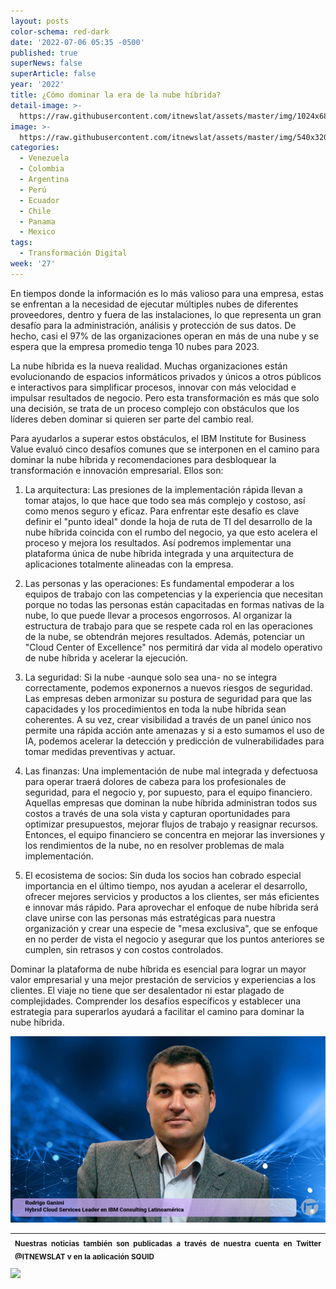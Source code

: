 ```yaml
---
layout: posts
color-schema: red-dark
date: '2022-07-06 05:35 -0500'
published: true
superNews: false
superArticle: false
year: '2022'
title: ¿Cómo dominar la era de la nube híbrida?
detail-image: >-
  https://raw.githubusercontent.com/itnewslat/assets/master/img/1024x680/Rodrigo-Ganimi-g.jpg
image: >-
  https://raw.githubusercontent.com/itnewslat/assets/master/img/540x320/Rodrigo-Ganimi-p.jpg
categories:
  - Venezuela
  - Colombia
  - Argentina
  - Perú
  - Ecuador
  - Chile
  - Panama
  - Mexico
tags:
  - Transformación Digital
week: '27'
---
```

En tiempos donde la información es lo más valioso para una empresa, estas se enfrentan a la necesidad de ejecutar múltiples nubes de diferentes proveedores, dentro y fuera de las instalaciones, lo que representa un gran desafío para la administración, análisis y protección de sus datos. De hecho, casi el 97% de las organizaciones operan en más de una nube y se espera que la empresa promedio tenga 10 nubes para 2023.

La nube híbrida es la nueva realidad. Muchas organizaciones están evolucionando de espacios informáticos privados y únicos a otros públicos e interactivos para simplificar procesos, innovar con más velocidad e impulsar resultados de negocio. Pero esta transformación es más que solo una decisión, se trata de un proceso complejo con obstáculos que los líderes deben dominar si quieren ser parte del cambio real.

Para ayudarlos a superar estos obstáculos, el IBM Institute for Business Value evaluó cinco desafíos comunes que se interponen en el camino para dominar la nube híbrida y recomendaciones para desbloquear la transformación e innovación empresarial. Ellos son:

1. La arquitectura: Las presiones de la implementación rápida llevan a tomar atajos, lo que hace que todo sea más complejo y costoso, así como menos seguro y eficaz. Para enfrentar este desafío es clave definir el "punto ideal" donde la hoja de ruta de TI del desarrollo de la nube híbrida coincida con el rumbo del negocio, ya que esto acelera el proceso y mejora los resultados. Así podremos implementar una plataforma única de nube híbrida integrada y una arquitectura de aplicaciones totalmente alineadas con la empresa.

2. Las personas y las operaciones: Es fundamental empoderar a los equipos de trabajo con las competencias y la experiencia que necesitan porque no todas las personas están capacitadas en formas nativas de la nube, lo que puede llevar a procesos engorrosos. Al organizar la estructura de trabajo para que se respete cada rol en las operaciones de la nube, se obtendrán mejores resultados. Además, potenciar un "Cloud Center of Excellence" nos permitirá dar vida al modelo operativo de nube híbrida y acelerar la ejecución.

3. La seguridad: Si la nube -aunque solo sea una- no se integra correctamente, podemos exponernos a nuevos riesgos de seguridad. Las empresas deben armonizar su postura de seguridad para que las capacidades y los procedimientos en toda la nube híbrida sean coherentes. A su vez, crear visibilidad a través de un panel único nos permite una rápida acción ante amenazas y si a esto sumamos el uso de IA, podemos acelerar la detección y predicción de vulnerabilidades para tomar medidas preventivas y actuar.

4. Las finanzas: Una implementación de nube mal integrada y defectuosa para operar traerá dolores de cabeza para los profesionales de seguridad, para el negocio y, por supuesto, para el equipo financiero. Aquellas empresas que dominan la nube híbrida administran todos sus costos a través de una sola vista y capturan oportunidades para optimizar presupuestos, mejorar flujos de trabajo y reasignar recursos. Entonces, el equipo financiero se concentra en mejorar las inversiones y los rendimientos de la nube, no en resolver problemas de mala implementación.

5. El ecosistema de socios: Sin duda los socios han cobrado especial importancia en el último tiempo, nos ayudan a acelerar el desarrollo, ofrecer mejores servicios y productos a los clientes, ser más eficientes e innovar más rápido. Para aprovechar el enfoque de nube híbrida será clave unirse con las personas más estratégicas para nuestra organización y crear una especie de "mesa exclusiva", que se enfoque en no perder de vista el negocio y asegurar que los puntos anteriores se cumplen, sin retrasos y con costos controlados.

Dominar la plataforma de nube híbrida es esencial para lograr un mayor valor empresarial y una mejor prestación de servicios y experiencias a los clientes. El viaje no tiene que ser desalentador ni estar plagado de complejidades. Comprender los desafíos específicos y establecer una estrategia para superarlos ayudará a facilitar el camino para dominar la nube híbrida.


![](https://raw.githubusercontent.com/itnewslat/assets/master/img/540x320/Rodrigo-Ganimi-p.jpg)

<table style="height: 42px;" width="569">
<tbody>
<tr>
<td style="text-align: justify;"><sub><strong>Nuestras noticias también son publicadas a través de nuestra cuenta en Twitter <a href="https://twitter.com/itnewslat?lang=es">@ITNEWSLAT</a> y en la aplicación <a href="https://squidapp.co/en/">SQUID</a></strong></sub></td>
</tr>
</tbody>
</table>

<img src="https://tracker.metricool.com/c3po.jpg?hash=56f88a41e39ab42c063cc51676587a04"/>